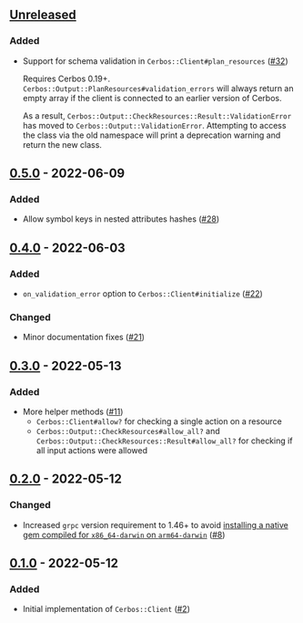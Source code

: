 ## [Unreleased]
### Added
- Support for schema validation in `Cerbos::Client#plan_resources` ([#32](https://github.com/cerbos/cerbos-sdk-ruby/pull/32))

  Requires Cerbos 0.19+.
  `Cerbos::Output::PlanResources#validation_errors` will always return an empty array if the client is connected to an earlier version of Cerbos.

  As a result, `Cerbos::Output::CheckResources::Result::ValidationError` has moved to `Cerbos::Output::ValidationError`.
  Attempting to access the class via the old namespace will print a deprecation warning and return the new class.

## [0.5.0] - 2022-06-09
### Added
- Allow symbol keys in nested attributes hashes ([#28](https://github.com/cerbos/cerbos-sdk-ruby/pull/28))

## [0.4.0] - 2022-06-03
### Added
- `on_validation_error` option to `Cerbos::Client#initialize` ([#22](https://github.com/cerbos/cerbos-sdk-ruby/pull/22))

### Changed
- Minor documentation fixes ([#21](https://github.com/cerbos/cerbos-sdk-ruby/pull/21))

## [0.3.0] - 2022-05-13
### Added
- More helper methods ([#11](https://github.com/cerbos/cerbos-sdk-ruby/pull/11))
  - `Cerbos::Client#allow?` for checking a single action on a resource
  - `Cerbos::Output::CheckResources#allow_all?` and `Cerbos::Output::CheckResources::Result#allow_all?` for checking if all input actions were allowed

## [0.2.0] - 2022-05-12
### Changed
- Increased `grpc` version requirement to 1.46+ to avoid [installing a native gem compiled for `x86_64-darwin` on `arm64-darwin`](https://github.com/grpc/grpc/issues/29100) ([#8](https://github.com/cerbos/cerbos-sdk-ruby/pull/8))

## [0.1.0] - 2022-05-12
### Added
- Initial implementation of `Cerbos::Client` ([#2](https://github.com/cerbos/cerbos-sdk-ruby/pull/2))

[Unreleased]: https://github.com/cerbos/cerbos-sdk-ruby/compare/v0.5.0...HEAD
[0.5.0]: https://github.com/cerbos/cerbos-sdk-ruby/compare/v0.4.0...v0.5.0
[0.4.0]: https://github.com/cerbos/cerbos-sdk-ruby/compare/v0.3.0...v0.4.0
[0.3.0]: https://github.com/cerbos/cerbos-sdk-ruby/compare/v0.2.0...v0.3.0
[0.2.0]: https://github.com/cerbos/cerbos-sdk-ruby/compare/v0.1.0...v0.2.0
[0.1.0]: https://github.com/cerbos/cerbos-sdk-ruby/compare/4481009e9dec2e1e6a2df8ea2f828690ceabbefc...v0.1.0
